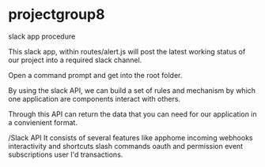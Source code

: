 # projectgroup8
slack app procedure

This slack app, within routes/alert.js will post the latest working status of our project into a required slack channel.

Open a command prompt and get into the root folder.

By using the slack API, we can build a set of rules and mechanism by which one application are components interact with others.

Through this API can return the data that you can need for our application in a convienient format.

/Slack API
It consists of several features like 
apphome
incoming webhooks
interactivity and shortcuts
slash commands
oauth and permission
event subscriptions
user I'd transactions.
